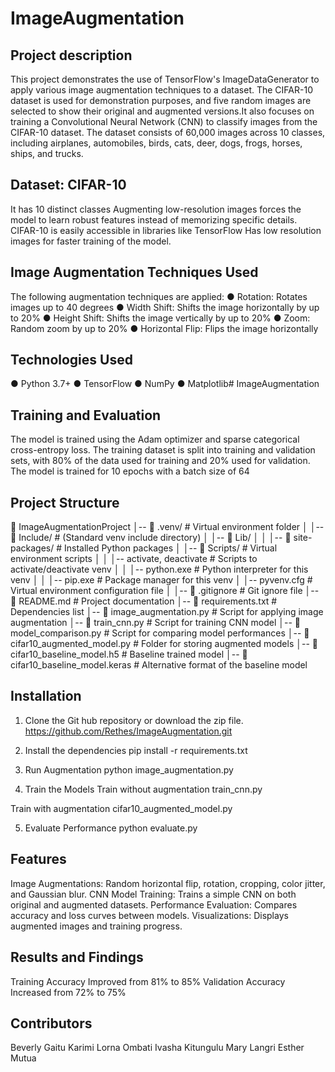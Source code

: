 # ImageAugmentation

## Project description
This project demonstrates the use of TensorFlow's ImageDataGenerator to apply various image augmentation techniques to a dataset. The CIFAR-10 dataset is used for demonstration purposes, and five random images are selected to show their original and augmented versions.It also focuses on training a Convolutional Neural Network (CNN) to classify images from the CIFAR-10 dataset. The dataset consists of 60,000 images across 10 classes, including airplanes, automobiles, birds, cats, deer, dogs, frogs, horses, ships, and trucks.

## Dataset: CIFAR-10 
It has 10 distinct classes
Augmenting low-resolution images forces the model to learn robust features instead of memorizing specific details.
CIFAR-10 is easily accessible in libraries like TensorFlow 
Has low resolution images for faster training of the model.

## Image Augmentation Techniques Used
The following augmentation techniques are applied:
●	Rotation: Rotates images up to 40 degrees
●	Width Shift: Shifts the image horizontally by up to 20%
●	Height Shift: Shifts the image vertically by up to 20%
●	Zoom: Random zoom by up to 20%
●	Horizontal Flip: Flips the image horizontally

## Technologies Used
●	Python 3.7+
●	TensorFlow
●	NumPy
●	Matplotlib# ImageAugmentation

## Training and Evaluation
The model is trained using the Adam optimizer and sparse categorical cross-entropy loss. The training dataset is split into training and validation sets, with 80% of the data used for training and 20% used for validation. The model is trained for 10 epochs with a batch size of 64

## Project Structure
📂 ImageAugmentationProject
│-- 📂 .venv/                     # Virtual environment folder
│   │-- 📂 Include/               # (Standard venv include directory)
│   │-- 📂 Lib/
│   │   │-- 📂 site-packages/     # Installed Python packages
│   │-- 📂 Scripts/               # Virtual environment scripts
│   │   │-- activate, deactivate  # Scripts to activate/deactivate venv
│   │   │-- python.exe            # Python interpreter for this venv
│   │   │-- pip.exe               # Package manager for this venv
│   │-- pyvenv.cfg                # Virtual environment configuration file
│
│-- 📜 .gitignore                 # Git ignore file
│-- 📜 README.md                  # Project documentation
│-- 📜 requirements.txt           # Dependencies list
│-- 📜 image_augmentation.py      # Script for applying image augmentation
│-- 📜 train_cnn.py               # Script for training CNN model
│-- 📜 model_comparison.py           # Script for comparing model performances
│-- 📂 cifar10_augmented_model.py   # Folder for storing augmented models
│-- 📜 cifar10_baseline_model.h5  # Baseline trained model
│-- 📜 cifar10_baseline_model.keras  # Alternative format of the baseline model


## Installation
1. Clone the Git hub repository or download the zip file.
https://github.com/Rethes/ImageAugmentation.git

2. Install the dependencies
pip install -r requirements.txt

3. Run Augmentation
python image_augmentation.py

4. Train the Models
Train without augmentation
train_cnn.py

Train with augmentation
cifar10_augmented_model.py

5. Evaluate Performance
python evaluate.py


## Features
Image Augmentations: Random horizontal flip, rotation, cropping, color jitter, and Gaussian blur.
CNN Model Training: Trains a simple CNN on both original and augmented datasets.
Performance Evaluation: Compares accuracy and loss curves between models.
Visualizations: Displays augmented images and training progress.


## Results and Findings
Training Accuracy Improved from 81% to 85%
Validation Accuracy Increased from 72% to 75%

## Contributors
Beverly Gaitu Karimi
Lorna Ombati
Ivasha Kitungulu
Mary Langri
Esther Mutua


